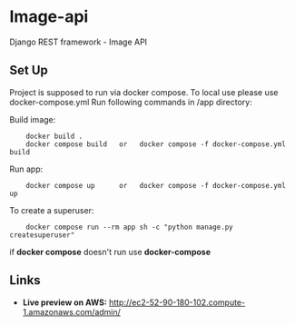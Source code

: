 # Image-api
Django REST framework  - Image API

## Set Up
Project is supposed to run via docker compose. To local use please use docker-compose.yml Run following commands in /app directory:

Build image:

        docker build .
        docker compose build   or   docker compose -f docker-compose.yml build
Run app:

        docker compose up      or   docker compose -f docker-compose.yml up

To create a superuser:

        docker compose run --rm app sh -c "python manage.py createsuperuser"

if **docker compose** doesn't run use **docker-compose**

## Links
* **Live preview on AWS:** http://ec2-52-90-180-102.compute-1.amazonaws.com/admin/